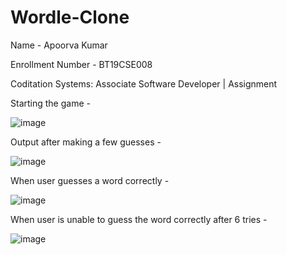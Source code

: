 # Wordle-Clone
Name - Apoorva Kumar

Enrollment Number - BT19CSE008

Coditation Systems: Associate Software Developer | Assignment

Starting the game - 

![image](https://user-images.githubusercontent.com/70939122/167309519-f1eb668f-9575-40c4-a591-ec7ec7e2f6a2.png)

Output after making a few guesses - 

![image](https://user-images.githubusercontent.com/70939122/167309556-214c6e14-a024-4b27-8678-63b1b9c7e0ca.png)

When user guesses a word correctly - 

![image](https://user-images.githubusercontent.com/70939122/167309581-e6e23764-3a3f-4965-a0f0-fb7418464e5a.png)

When user is unable to guess the word correctly after 6 tries - 

![image](https://user-images.githubusercontent.com/70939122/167309689-ec499269-7d9c-44f4-a81a-ea5f4618a988.png)
